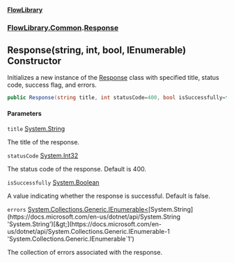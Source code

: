 #### [FlowLibrary](FlowLibrary.md 'FlowLibrary')
### [FlowLibrary.Common](FlowLibrary.Common.md 'FlowLibrary.Common').[Response](Response.md 'FlowLibrary.Common.Response')

## Response(string, int, bool, IEnumerable<string>) Constructor

Initializes a new instance of the [Response](Response.md 'FlowLibrary.Common.Response') class with specified title, status code, success flag, and errors.

```csharp
public Response(string title, int statusCode=400, bool isSuccessfully=false, System.Collections.Generic.IEnumerable<string> errors=null);
```
#### Parameters

<a name='FlowLibrary.Common.Response.Response(string,int,bool,System.Collections.Generic.IEnumerable_string_).title'></a>

`title` [System.String](https://docs.microsoft.com/en-us/dotnet/api/System.String 'System.String')

The title of the response.

<a name='FlowLibrary.Common.Response.Response(string,int,bool,System.Collections.Generic.IEnumerable_string_).statusCode'></a>

`statusCode` [System.Int32](https://docs.microsoft.com/en-us/dotnet/api/System.Int32 'System.Int32')

The status code of the response. Default is 400.

<a name='FlowLibrary.Common.Response.Response(string,int,bool,System.Collections.Generic.IEnumerable_string_).isSuccessfully'></a>

`isSuccessfully` [System.Boolean](https://docs.microsoft.com/en-us/dotnet/api/System.Boolean 'System.Boolean')

A value indicating whether the response is successful. Default is false.

<a name='FlowLibrary.Common.Response.Response(string,int,bool,System.Collections.Generic.IEnumerable_string_).errors'></a>

`errors` [System.Collections.Generic.IEnumerable&lt;](https://docs.microsoft.com/en-us/dotnet/api/System.Collections.Generic.IEnumerable-1 'System.Collections.Generic.IEnumerable`1')[System.String](https://docs.microsoft.com/en-us/dotnet/api/System.String 'System.String')[&gt;](https://docs.microsoft.com/en-us/dotnet/api/System.Collections.Generic.IEnumerable-1 'System.Collections.Generic.IEnumerable`1')

The collection of errors associated with the response.